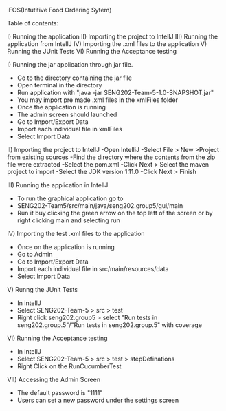 iFOS(Intutitive Food Ordering Sytem) 

Table of contents: 

I)   Running the application
II)  Importing the project to IntellJ
III) Running the application from IntellJ
IV)  Importing the .xml files to the application 
V)   Running the JUnit Tests
VI)  Running the Acceptance testing  

I) Running the jar application through jar file. 
   - Go to the directory containing the jar file
   - Open terminal in the directory
   - Run application with "java -jar SENG202-Team-5-1.0-SNAPSHOT.jar"
   - You may import pre made .xml files in the xmlFiles folder
   - Once the application is running
   - The admin screen should launched
   - Go to Import/Export Data
   - Import each individual file in xmlFiles
   - Select Import Data

II) Importing the project to IntellJ
   -Open IntelliJ
   -Select File > New >Project from existing sources
   -Find the directory where the contents from the zip file were extracted
   -Select the pom.xml
   -Click Next > Select the maven project to import
   -Select the JDK version 1.11.0
   -Click Next > Finish

III) Running the application in IntellJ
   - To run the graphical application go to
   - SENG202-Team5/src/main/java/seng202.group5/gui/main
   - Run it buy clicking the green arrow on the top left of the screen or by right clicking main and selecting run

IV) Importing the test .xml files to the application
  - Once on the application is running
  - Go to Admin
  - Go to Import/Export Data
  - Import each individual file in src/main/resources/data
  - Select Import Data

V) Runng the JUnit Tests
 - In intellJ
 - Select SENG202-Team-5 > src > test
 - Right click seng202.group5 > select "Run tests in seng202.group.5"/"Run tests in seng202.group.5" with coverage

VI) Running the Acceptance testing
 - In intellJ
 - Select SENG202-Team-5 > src > test > stepDefinations
 - Right Click on the RunCucumberTest

VII) Accessing the Admin Screen
 - The default password is "1111"
 - Users can set a new password under the settings screen
